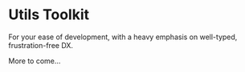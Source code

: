 # Utils Toolkit

For your ease of development, with a heavy emphasis on well-typed, frustration-free DX.

More to come...
